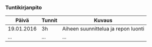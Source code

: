 ### Tuntikirjanpito
Päivä | Tunnit | Kuvaus
--------------- | ----- | ------
19.01.2016 | 3h | Aiheen suunnittelua ja repon luonti
... | ... | ...
